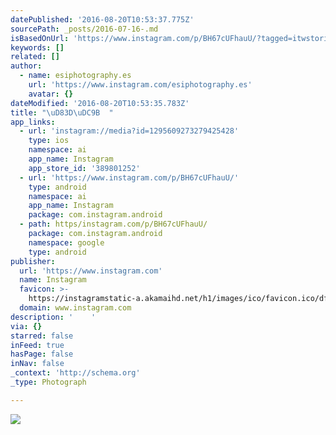 ```yaml
---
datePublished: '2016-08-20T10:53:37.775Z'
sourcePath: _posts/2016-07-16-.md
isBasedOnUrl: 'https://www.instagram.com/p/BH67cUFhauU/?tagged=itwstories'
keywords: []
related: []
author:
  - name: esiphotography.es
    url: 'https://www.instagram.com/esiphotography.es'
    avatar: {}
dateModified: '2016-08-20T10:53:35.783Z'
title: "\uD83D\uDC9B  "
app_links:
  - url: 'instagram://media?id=1295609273279425428'
    type: ios
    namespace: ai
    app_name: Instagram
    app_store_id: '389801252'
  - url: 'https://www.instagram.com/p/BH67cUFhauU/'
    type: android
    namespace: ai
    app_name: Instagram
    package: com.instagram.android
  - path: https/instagram.com/p/BH67cUFhauU/
    package: com.instagram.android
    namespace: google
    type: android
publisher:
  url: 'https://www.instagram.com'
  name: Instagram
  favicon: >-
    https://instagramstatic-a.akamaihd.net/h1/images/ico/favicon.ico/dfa85bb1fd63.ico
  domain: www.instagram.com
description: '    '
via: {}
starred: false
inFeed: true
hasPage: false
inNav: false
_context: 'http://schema.org'
_type: Photograph

---
```

![    ](https://imgflo.herokuapp.com/graph/vahj1ThiexotieMo/86bda4aefce145f21212f9fb7c5c3a68/croprotate.jpg?cropheight=449&cropwidth=640&degrees=0&input=https%3A%2F%2Fscontent.cdninstagram.com%2Ft51.2885-15%2Fs640x640%2Fsh0.08%2Fe35%2F13741110_308180916194508_673014429_n.jpg%3Fig_cache_key%3DMTI5NTYwOTI3MzI3OTQyNTQyOA%253D%253D.2&x=0&y=95)